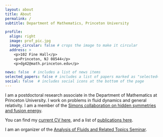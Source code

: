 ```yaml
---
layout: about
title: About
permalink: /
subtitle: Department of Mathematics, Princeton University

profile:
  align: right
  image: prof_pic.jpg
  image_circular: false # crops the image to make it circular
  address: >
    <p>102 Fine Hall</p>
    <p>Princeton, NJ 08544</p>
    <p>dg42@math.princeton.edu</p>

news: false  # includes a list of news items
selected_papers: false # includes a list of papers marked as "selected={true}"
social: false  # includes social icons at the bottom of the page
---
```


I am a postdoctoral research associate in the Department of Mathematics
at Princeton University. I work
on problems in fluid dynamics and general relativity.
I am a member of the [Simons collaboration on hidden symmetries and fusion energy](https://hiddensymmetries.princeton.edu/).

You can find my [current CV here](assets/pdf/cv.pdf),
and a list of [publications here](/~dg42/publications).

I am an organizer of the [Analysis of Fluids and Related Topics Seminar](https://www.math.princeton.edu/events/seminars/analysis-fluids-and-related-topics).
